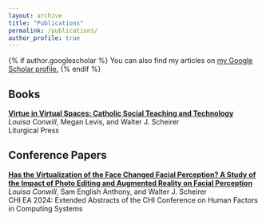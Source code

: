 ```yaml
---
layout: archive
title: "Publications"
permalink: /publications/
author_profile: true
---
```


{% if author.googlescholar %}
  You can also find my articles on <u><a href="{{author.googlescholar}}">my Google Scholar profile</a>.</u>
{% endif %}

## Books ##
[**Virtue in Virtual Spaces: Catholic Social Teaching and Technology**](https://litpress.org/Products/00269/Virtue-in-Virtual-Spaces?srsltid=AfmBOorkGtihv_1jiAlEfW3Sw3gDhbpPP0lPdZ7CiabminLZ8wmtfKMZ)<br/>
*Louisa Conwill*, Megan Levis, and Walter J. Scheirer<br/>
Liturgical Press<br/>

## Conference Papers ##
[**Has the Virtualization of the Face Changed Facial Perception? A Study of the Impact of Photo Editing and Augmented Reality on Facial Perception**](https://dl.acm.org/doi/abs/10.1145/3613905.3650989)<br/>
*Louisa Conwill*, Sam English Anthony, and Walter J. Scheirer<br/>
CHI EA 2024: Extended Abstracts of the CHI Conference on Human Factors in Computing Systems<br/>


